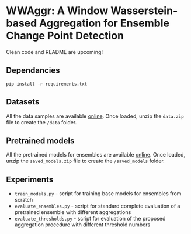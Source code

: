 # WWAggr: A Window Wasserstein-based Aggregation for Ensemble Change Point Detection

Clean code and README are upcoming!

## Dependancies
```pip install -r requirements.txt```

## Datasets
All the data samples are available [online](https://limewire.com/d/MYhOk#qwo4dF6h3k). Once loaded, unzip the `data.zip` file to create the ```/data``` folder.

## Pretrained models
All the pretrained models for ensembles are available [online](https://limewire.com/d/MYhOk#qwo4dF6h3k). Once loaded, unzip the `saved_models.zip` file to create the ```/saved_models``` folder.

## Experiments
* ```train_models.py``` - script for training base models for ensembles from scratch
* ```evaluate_ensembles.py``` - script for standard complete evaluation of a pretrained ensemble with different aggregations
* ```evaluate_thresholds.py``` - script for evaluation of the proposed aggregation procedure with different threshold numbers
